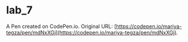 # lab_7

A Pen created on CodePen.io. Original URL: [https://codepen.io/mariya-tegza/pen/mdNxXGj](https://codepen.io/mariya-tegza/pen/mdNxXGj).

